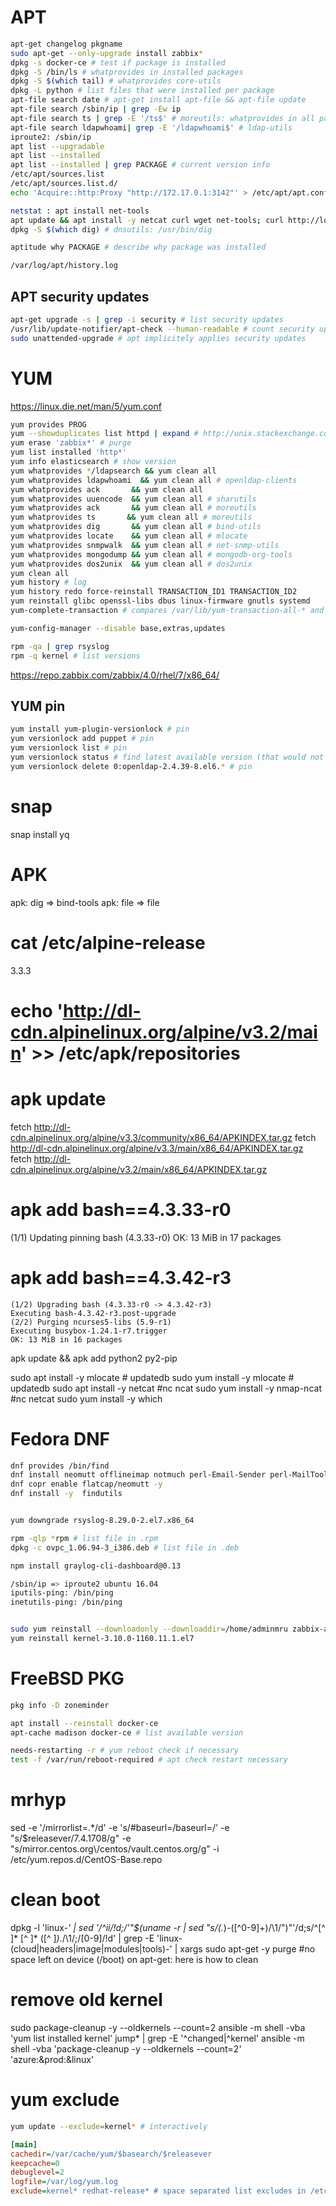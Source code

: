 # APT
```sh
apt-get changelog pkgname
sudo apt-get --only-upgrade install zabbix*
dpkg -s docker-ce # test if package is installed
dpkg -S /bin/ls # whatprovides in installed packages
dpkg -S $(which tail) # whatprovides core-utils
dpkg -L python # list files that were installed per package
apt-file search date # apt-get install apt-file && apt-file update
apt-file search /sbin/ip | grep -Ew ip
apt-file search ts | grep -E '/ts$' # moreutils: whatprovides in all packages
apt-file search ldapwhoami| grep -E '/ldapwhoami$' # ldap-utils
iproute2: /sbin/ip
apt list --upgradable
apt list --installed
apt list --installed | grep PACKAGE # current version info
/etc/apt/sources.list
/etc/apt/sources.list.d/
echo 'Acquire::http:Proxy "http://172.17.0.1:3142"' > /etc/apt/apt.conf.d/93-mr-httproxy

netstat : apt install net-tools
apt update && apt install -y netcat curl wget net-tools; curl http://localhost; nc -v localhost 80
dpkg -S $(which dig) # dnsutils: /usr/bin/dig

aptitude why PACKAGE # describe why package was installed

/var/log/apt/history.log
```

## APT security updates
```sh
apt-get upgrade -s | grep -i security # list security updates
/usr/lib/update-notifier/apt-check --human-readable # count security updates
sudo unattended-upgrade # apt implicitely applies security updates
```

# YUM
https://linux.die.net/man/5/yum.conf
```sh
yum provides PROG
yum --showduplicates list httpd | expand # http://unix.stackexchange.com/questions/151689/how-can-i-instruct-yum-to-install-a-specific-version-of-package-x available
yum erase 'zabbix*' # purge
yum list installed 'http*'
yum info elasticsearch # show version
yum whatprovides */ldapsearch && yum clean all
yum whatprovides ldapwhoami  && yum clean all # openldap-clients
yum whatprovides ack       && yum clean all
yum whatprovides uuencode  && yum clean all # sharutils
yum whatprovides ack       && yum clean all # moreutils
yum whatprovides ts       && yum clean all # moreutils
yum whatprovides dig       && yum clean all # bind-utils
yum whatprovides locate    && yum clean all # mlocate
yum whatprovides snmpwalk  && yum clean all # net-snmp-utils
yum whatprovides mongodump && yum clean all # mongodb-org-tools
yum whatprovides dos2unix  && yum clean all # dos2unix
yum clean all
yum history # log
yum history redo force-reinstall TRANSACTION_ID1 TRANSACTION_ID2
yum reinstall glibc openssl-libs dbus linux-firmware gnutls systemd
yum-complete-transaction # compares /var/lib/yum-transaction-all-* and /var/lib/yum-transaction-done-* and finishes work

yum-config-manager --disable base,extras,updates

rpm -qa | grep rsyslog
rpm -q kernel # list versions
```

https://repo.zabbix.com/zabbix/4.0/rhel/7/x86_64/

## YUM pin
```bash
yum install yum-plugin-versionlock # pin
yum versionlock add puppet # pin
yum versionlock list # pin
yum versionlock status # find latest available version (that would not be installed)
yum versionlock delete 0:openldap-2.4.39-8.el6.* # pin

```

# snap
snap install yq

# APK
apk: dig => bind-tools
apk: file => file
# cat /etc/alpine-release
3.3.3
# echo 'http://dl-cdn.alpinelinux.org/alpine/v3.2/main' >> /etc/apk/repositories
# apk update
fetch http://dl-cdn.alpinelinux.org/alpine/v3.3/community/x86_64/APKINDEX.tar.gz
fetch http://dl-cdn.alpinelinux.org/alpine/v3.3/main/x86_64/APKINDEX.tar.gz
fetch http://dl-cdn.alpinelinux.org/alpine/v3.2/main/x86_64/APKINDEX.tar.gz

# apk add bash==4.3.33-r0
(1/1) Updating pinning bash (4.3.33-r0)
	OK: 13 MiB in 17 packages

# apk add bash==4.3.42-r3
	(1/2) Upgrading bash (4.3.33-r0 -> 4.3.42-r3)
	Executing bash-4.3.42-r3.post-upgrade
	(2/2) Purging ncurses5-libs (5.9-r1)
	Executing busybox-1.24.1-r7.trigger
	OK: 13 MiB in 16 packages


apk update && apk add python2 py2-pip

sudo apt install -y mlocate   # updatedb
sudo yum install -y mlocate   # updatedb
sudo apt install -y netcat    #nc ncat
sudo yum install -y nmap-ncat #nc netcat 
sudo yum install -y which

# Fedora DNF
```sh
dnf provides /bin/find
dnf install neomutt offlineimap notmuch perl-Email-Sender perl-MailTools perl-Mail-Box -y 
dnf copr enable flatcap/neomutt -y
dnf install -y  findutils


yum downgrade rsyslog-8.29.0-2.el7.x86_64

rpm -qlp *rpm # list file in .rpm
dpkg -c ovpc_1.06.94-3_i386.deb # list file in .deb

npm install graylog-cli-dashboard@0.13

/sbin/ip => iproute2 ubuntu 16.04
iputils-ping: /bin/ping
inetutils-ping: /bin/ping


sudo yum reinstall --downloadonly --downloaddir=/home/adminmru zabbix-agent
yum reinstall kernel-3.10.0-1160.11.1.el7
```

# FreeBSD PKG
```sh
pkg info -D zoneminder

apt install --reinstall docker-ce
apt-cache madison docker-ce # list available version

needs-restarting -r # yum reboot check if necessary
test -f /var/run/reboot-required # apt check restart necessary

```

# mrhyp
sed -e '/mirrorlist=.*/d' -e 's/#baseurl=/baseurl=/' -e "s/\$releasever/7.4.1708/g" -e "s/mirror.centos.org\\/centos/vault.centos.org/g" -i /etc/yum.repos.d/CentOS-Base.repo


# clean boot
dpkg -l 'linux-*' | sed '/^ii/!d;/'"$(uname -r | sed "s/\(.*\)-\([^0-9]\+\)/\1/")"'/d;s/^[^ ]* [^ ]* \([^ ]*\).*/\1/;/[0-9]/!d' | grep -E 'linux-(cloud|headers|image|modules|tools)-' | xargs sudo apt-get -y purge #no space left on device (/boot) on apt-get: here is how to clean

# remove old kernel
sudo package-cleanup -y --oldkernels --count=2
ansible -m shell -vba 'yum list installed kernel'                 jump\*                | grep -E '^changed|^kernel'
ansible -m shell -vba 'package-cleanup -y --oldkernels --count=2' 'azure:&prod:&linux'

# yum exclude
```sh
yum update --exclude=kernel* # interactively
```

```ini
[main]
cachedir=/var/cache/yum/$basearch/$releasever
keepcache=0
debuglevel=2
logfile=/var/log/yum.log
exclude=kernel* redhat-release* # space separated list excludes in /etc/yum.repo.d file
